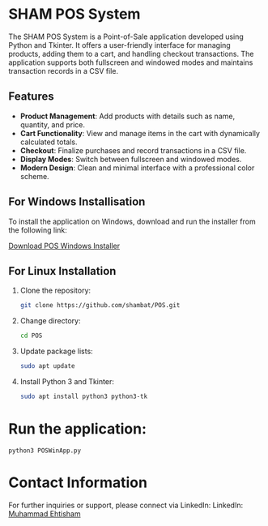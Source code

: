 # SHAM POS System

The SHAM POS System is a Point-of-Sale application developed using Python and Tkinter. It offers a user-friendly interface for managing products, adding them to a cart, and handling checkout transactions. The application supports both fullscreen and windowed modes and maintains transaction records in a CSV file.

## Features

- **Product Management**: Add products with details such as name, quantity, and price.
- **Cart Functionality**: View and manage items in the cart with dynamically calculated totals.
- **Checkout**: Finalize purchases and record transactions in a CSV file.
- **Display Modes**: Switch between fullscreen and windowed modes.
- **Modern Design**: Clean and minimal interface with a professional color scheme.
## For Windows Installisation

To install the application on Windows, download and run the installer from the following link:

[Download POS Windows Installer](https://github.com/shambat/POS/raw/main/POSWinApp.exe)

## For Linux Installation

1. Clone the repository:
   ```bash
   git clone https://github.com/shambat/POS.git
2. Change directory:
   ```bash
   cd POS
3. Update package lists:
   ```bash
   sudo apt update
4. Install Python 3 and Tkinter:
    ```bash
    sudo apt install python3 python3-tk
# Run the application:
    python3 POSWinApp.py
# Contact Information
For further inquiries or support, please connect via LinkedIn:
LinkedIn: [Muhammad Ehtisham](https://www.linkedin.com/in/ehtishamcyber/)
